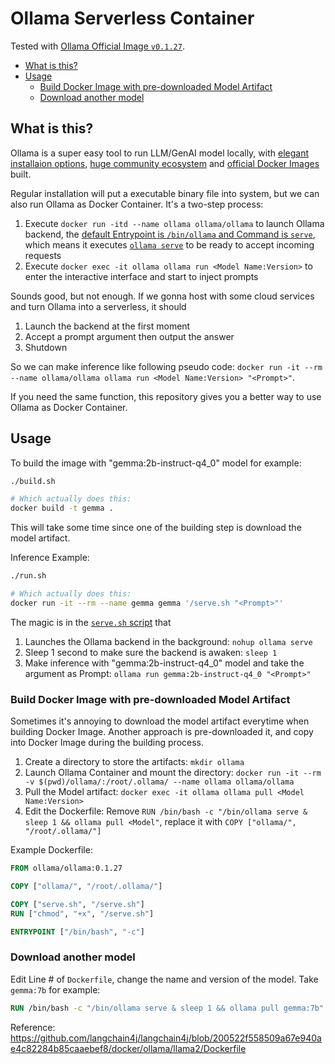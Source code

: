 # Ollama Serverless Container <!-- omit in toc -->

Tested with [Ollama Official Image `v0.1.27`](https://hub.docker.com/layers/ollama/ollama/0.1.27/images/sha256-04d6cc972388b6c014105fbca10f0c25a17e8c12bd7f528ef0db7f8d114d585a?context=explore).

- [What is this?](#what-is-this)
- [Usage](#usage)
  - [Build Docker Image with pre-downloaded Model Artifact](#build-docker-image-with-pre-downloaded-model-artifact)
  - [Download another model](#download-another-model)


## What is this?

Ollama is a super easy tool to run LLM/GenAI model locally, with [elegant installaion options]([url](https://ollama.com/download)), [huge community ecosystem]([url](https://github.com/ollama/ollama?tab=readme-ov-file#community-integrations)) and [official Docker Images]([url](https://hub.docker.com/r/ollama/ollama)) built.

Regular installation will put a executable binary file into system, but we can also run Ollama as Docker Container. It's a two-step process:

1. Execute `docker run -itd --name ollama ollama/ollama` to launch Ollama backend, the [default Entrypoint is `/bin/ollama` and Command is `serve`](https://github.com/ollama/ollama/blob/ce9f7c467481e4d636de5c5befb0a09da06b3614/Dockerfile#L137-138), which means it executes [`ollama serve`]([url](https://github.com/ollama/ollama?tab=readme-ov-file#start-ollama)) to be ready to accept incoming requests
2. Execute `docker exec -it ollama ollama run <Model Name:Version>` to enter the interactive interface and start to inject prompts

Sounds good, but not enough. If we gonna host with some cloud services and turn Ollama into a serverless, it should

1. Launch the backend at the first moment
2. Accept a prompt argument then output the answer
3. Shutdown

So we can make inference like following pseudo code: `docker run -it --rm --name ollama/ollama ollama run <Model Name:Version> "<Prompt>"`.

If you need the same function, this repository gives you a better way to use Ollama as Docker Container.

## Usage

To build the image with "gemma:2b-instruct-q4_0" model for example:

```bash
./build.sh

# Which actually does this:
docker build -t gemma .
```

This will take some time since one of the building step is download the model artifact.

Inference Example:

```bash
./run.sh

# Which actually does this:
docker run -it --rm --name gemma gemma '/serve.sh "<Prompt>"'
```

The magic is in the [`serve.sh` script]([url](https://github.com/VioletVivirand/ollama-serverless-container/blob/main/serve.sh)) that

1. Launches the Ollama backend in the background: `nohup ollama serve`
2. Sleep 1 second to make sure the backend is awaken: `sleep 1`
3. Make inference with "gemma:2b-instruct-q4_0" model and take the argument as Prompt: `ollama run gemma:2b-instruct-q4_0 "<Prompt>"`

### Build Docker Image with pre-downloaded Model Artifact

Sometimes it's annoying to download the model artifact everytime when building Docker Image. Another approach is pre-downloaded it, and copy into Docker Image during the building process.

1. Create a directory to store the artifacts: `mkdir ollama`
2. Launch Ollama Container and mount the directory: `docker run -it --rm -v $(pwd)/ollama/:/root/.ollama/ --name ollama ollama/ollama`
3. Pull the Model artifact: `docker exec -it ollama ollama pull <Model Name:Version>`
4. Edit the Dockerfile: Remove `RUN /bin/bash -c "/bin/ollama serve & sleep 1 && ollama pull <Model"`, replace it with `COPY ["ollama/", "/root/.ollama/"]`

Example Dockerfile:

```Dockerfile
FROM ollama/ollama:0.1.27

COPY ["ollama/", "/root/.ollama/"]

COPY ["serve.sh", "/serve.sh"]
RUN ["chmod", "+x", "/serve.sh"]

ENTRYPOINT ["/bin/bash", "-c"]
```

### Download another model

Edit Line # of `Dockerfile`, change the name and version of the model. Take `gemma:7b` for example:

```Dockerfile
RUN /bin/bash -c "/bin/ollama serve & sleep 1 && ollama pull gemma:7b"
```

Reference: https://github.com/langchain4j/langchain4j/blob/200522f558509a67e940ae4c82284b85caaebef8/docker/ollama/llama2/Dockerfile

